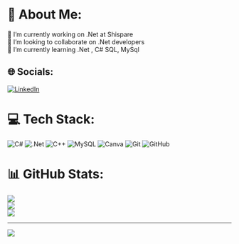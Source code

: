 # 💫 About Me:
🔭 I’m currently working on .Net at Shispare <br>👯 I’m looking to collaborate on .Net developers<br>🌱 I’m currently learning .Net , C# SQL, MySql<br>


## 🌐 Socials:
[![LinkedIn](https://img.shields.io/badge/LinkedIn-%230077B5.svg?logo=linkedin&logoColor=white)](https://linkedin.com/in/https://www.linkedin.com/in/ameena-lodhi-052477209/) 

# 💻 Tech Stack:
![C#](https://img.shields.io/badge/c%23-%23239120.svg?style=for-the-badge&logo=csharp&logoColor=white) ![.Net](https://img.shields.io/badge/.NET-5C2D91?style=for-the-badge&logo=.net&logoColor=white) ![C++](https://img.shields.io/badge/c++-%2300599C.svg?style=for-the-badge&logo=c%2B%2B&logoColor=white) ![MySQL](https://img.shields.io/badge/mysql-4479A1.svg?style=for-the-badge&logo=mysql&logoColor=white) ![Canva](https://img.shields.io/badge/Canva-%2300C4CC.svg?style=for-the-badge&logo=Canva&logoColor=white) ![Git](https://img.shields.io/badge/git-%23F05033.svg?style=for-the-badge&logo=git&logoColor=white) ![GitHub](https://img.shields.io/badge/github-%23121011.svg?style=for-the-badge&logo=github&logoColor=white)
# 📊 GitHub Stats:
![](https://github-readme-stats.vercel.app/api?username=AmeenaLodhi9&theme=dark&hide_border=false&include_all_commits=false&count_private=false)<br/>
![](https://github-readme-streak-stats.herokuapp.com/?user=AmeenaLodhi9&theme=dark&hide_border=false)<br/>
![](https://github-readme-stats.vercel.app/api/top-langs/?username=AmeenaLodhi9&theme=dark&hide_border=false&include_all_commits=false&count_private=false&layout=compact)

---
[![](https://visitcount.itsvg.in/api?id=AmeenaLodhi9&icon=0&color=0)](https://visitcount.itsvg.in)

<!-- Proudly created with GPRM ( https://gprm.itsvg.in ) -->
